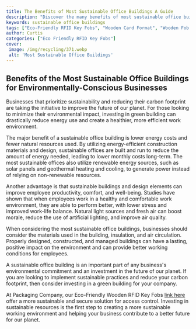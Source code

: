 ```yaml
---
title: The Benefits of Most Sustainable Office Buildings A Guide
description: "Discover the many benefits of most sustainable office buildings and learn how to make your business more eco-friendly with this comprehensive guide Find out how to reduce energy water and waste and create a healthier office space"
keywords: sustainable office buildings
tags: ["Eco-Friendly RFID Key Fobs", "Wooden Card Format", "Wooden Fob Format", "Office Buildings", "Government Buildings"]
author: Curtis
categories: ["Eco Friendly RFID Key Fobs"]
cover: 
 image: /img/recycling/371.webp
 alt: 'Most Sustainable Office Buildings'
---
```

## Benefits of the Most Sustainable Office Buildings for Environmentally-Conscious Businesses

Businesses that prioritize sustainability and reducing their carbon footprint are taking the initiative to improve the future of our planet. For those looking to minimize their environmental impact, investing in green building can drastically reduce energy use and create a healthier, more efficient work environment.

The major benefit of a sustainable office building is lower energy costs and fewer natural resources used. By utilizing energy-efficient construction materials and design, sustainable offices are built and run to reduce the amount of energy needed, leading to lower monthly costs long-term. The most sustainable offices also utilize renewable energy sources, such as solar panels and geothermal heating and cooling, to generate power instead of relying on non-renewable resources. 

Another advantage is that sustainable buildings and design elements can improve employee productivity, comfort, and well-being. Studies have shown that when employees work in a healthy and comfortable work environment, they are able to perform better, with lower stress and improved work-life balance. Natural light sources and fresh air can boost morale, reduce the use of artificial lighting, and improve air quality.

When considering the most sustainable office buildings, businesses should consider the materials used in the building, insulation, and air circulation. Properly designed, constructed, and managed buildings can have a lasting, positive impact on the environment and can provide better working conditions for employees. 

A sustainable office building is an important part of any business's environmental commitment and an investment in the future of our planet. If you are looking to implement sustainable practices and reduce your carbon footprint, then consider investing in a green building for your company. 

At Packaging Company, our Eco-Friendly Wooden RFID Key Fobs [link here](/eco-friendly-rfid-key-fobs) offer a more sustainable and secure solution for access control. Investing in sustainable resources is the first step to creating a more sustainable working environment and helping your business contribute to a better future for our planet.
